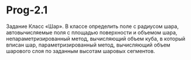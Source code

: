 Prog-2.1
========
Задание
Класс «Шар». В классе определить поле с радиусом шара, автовычисляемые поля 
с площадью поверхности и объемом шара, непараметризированный метод, вычисляющий объем куба, в который вписан шар, параметризированный метод, 
вычисляющий объем шарового слоя по заданным высотам шаровых сегментов. 
